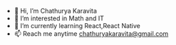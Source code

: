 - 👋 Hi, I’m Chathurya Karavita
- 👀 I’m interested in Math and IT
- 🌱 I’m currently learning React,React Native
- 📫 Reach me anytime chathuryakaravita@gmail.com

<!---
ChathuKaravita/ChathuKaravita is a ✨ special ✨ repository because its `README.md` (this file) appears on your GitHub profile.
You can click the Preview link to take a look at your changes.
--->
